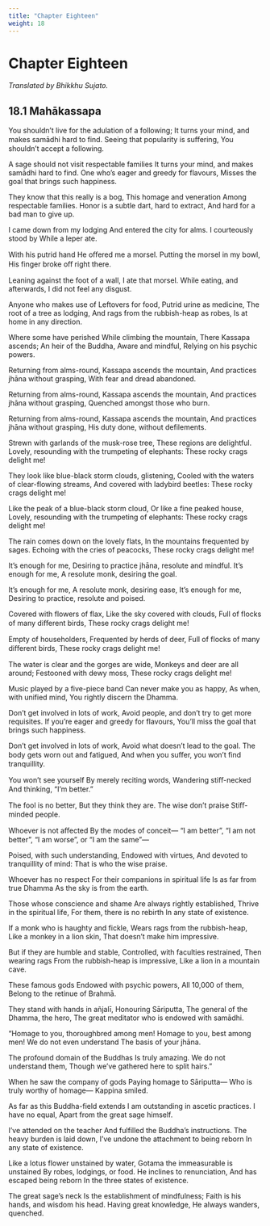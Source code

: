 ```yaml
---
title: "Chapter Eighteen"
weight: 18
---
```


# Chapter Eighteen

*Translated by Bhikkhu Sujato.*

## 18.1 Mahākassapa

You shouldn’t live for the adulation of a following;
It turns your mind, and makes samādhi hard to find.
Seeing that popularity is suﬀering,
You shouldn’t accept a following.

A sage should not visit respectable families
It turns your mind, and makes samādhi hard to find.
One who’s eager and greedy for flavours,
Misses the goal that brings such happiness.

They know that this really is a bog,
This homage and veneration
Among respectable families.
Honor is a subtle dart, hard to extract,
And hard for a bad man to give up.

I came down from my lodging
And entered the city for alms.
I courteously stood by
While a leper ate.

With his putrid hand
He oﬀered me a morsel.
Putting the morsel in my bowl,
His finger broke oﬀ right there.

Leaning against the foot of a wall,
I ate that morsel.
While eating, and afterwards,
I did not feel any disgust.

Anyone who makes use of
Leftovers for food,
Putrid urine as medicine,
The root of a tree as lodging,
And rags from the rubbish-heap as robes,
Is at home in any direction.

Where some have perished
While climbing the mountain,
There Kassapa ascends;
An heir of the Buddha,
Aware and mindful,
Relying on his psychic powers.

Returning from alms-round,
Kassapa ascends the mountain,
And practices jhāna without grasping,
With fear and dread abandoned.

Returning from alms-round,
Kassapa ascends the mountain,
And practices jhāna without grasping,
Quenched amongst those who burn.

Returning from alms-round,
Kassapa ascends the mountain,
And practices jhāna without grasping,
His duty done, without defilements.

Strewn with garlands of the musk-rose tree,
These regions are delightful.
Lovely, resounding with the trumpeting of elephants:
These rocky crags delight me!

They look like blue-black storm clouds, glistening,
Cooled with the waters of clear-flowing streams,
And covered with ladybird beetles:
These rocky crags delight me!

Like the peak of a blue-black storm cloud,
Or like a fine peaked house,
Lovely, resounding with the trumpeting of elephants:
These rocky crags delight me!

The rain comes down on the lovely flats,
In the mountains frequented by sages.
Echoing with the cries of peacocks,
These rocky crags delight me!

It’s enough for me,
Desiring to practice jhāna, resolute and mindful.
It’s enough for me,
A resolute monk, desiring the goal.

It’s enough for me,
A resolute monk, desiring ease,
It’s enough for me,
Desiring to practice, resolute and poised.

Covered with flowers of flax,
Like the sky covered with clouds,
Full of flocks of many diﬀerent birds,
These rocky crags delight me!

Empty of householders,
Frequented by herds of deer,
Full of flocks of many diﬀerent birds,
These rocky crags delight me!

The water is clear and the gorges are wide,
Monkeys and deer are all around;
Festooned with dewy moss,
These rocky crags delight me!

Music played by a five-piece band
Can never make you as happy,
As when, with unified mind,
You rightly discern the Dhamma.

Don’t get involved in lots of work,
Avoid people, and don’t try to get more requisites.
If you’re eager and greedy for flavours,
You’ll miss the goal that brings such happiness.

Don’t get involved in lots of work,
Avoid what doesn’t lead to the goal.
The body gets worn out and fatigued,
And when you suﬀer, you won’t find tranquillity.

You won’t see yourself
By merely reciting words,
Wandering stiﬀ-necked
And thinking, “I’m better.”

The fool is no better,
But they think they are.
The wise don’t praise
Stiﬀ-minded people.

Whoever is not aﬀected
By the modes of conceit—
“I am better”, “I am not better”,
“I am worse”, or “I am the same”—

Poised, with such understanding,
Endowed with virtues,
And devoted to tranquillity of mind:
That is who the wise praise.

Whoever has no respect
For their companions in spiritual life
Is as far from true Dhamma
As the sky is from the earth.

Those whose conscience and shame
Are always rightly established,
Thrive in the spiritual life,
For them, there is no rebirth
In any state of existence.

If a monk who is haughty and fickle,
Wears rags from the rubbish-heap,
Like a monkey in a lion skin,
That doesn’t make him impressive.

But if they are humble and stable,
Controlled, with faculties restrained,
Then wearing rags
From the rubbish-heap is impressive,
Like a lion in a mountain cave.

These famous gods
Endowed with psychic powers,
All 10,000 of them,
Belong to the retinue of Brahmā.

They stand with hands in añjalī,
Honouring Sāriputta,
The general of the Dhamma, the hero,
The great meditator who is endowed with samādhi.

“Homage to you, thoroughbred among men!
Homage to you, best among men!
We do not even understand
The basis of your jhāna.

The profound domain of the Buddhas
Is truly amazing.
We do not understand them,
Though we’ve gathered here to split hairs.”

When he saw the company of gods
Paying homage to Sāriputta—
Who is truly worthy of homage—
Kappina smiled.

As far as this Buddha-field extends
I am outstanding in ascetic practices.
I have no equal,
Apart from the great sage himself.

I’ve attended on the teacher
And fulfilled the Buddha’s instructions.
The heavy burden is laid down,
I’ve undone the attachment to being reborn
In any state of existence.

Like a lotus flower unstained by water,
Gotama the immeasurable is unstained
By robes, lodgings, or food.
He inclines to renunciation,
And has escaped being reborn
In the three states of existence.

The great sage’s neck
Is the establishment of mindfulness;
Faith is his hands, and wisdom his head.
Having great knowledge,
He always wanders, quenched.